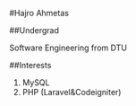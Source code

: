 #Hajro Ahmetas

##Undergrad

Software Engineering from DTU

##Interests
1. MySQL
2. PHP (Laravel&Codeigniter)